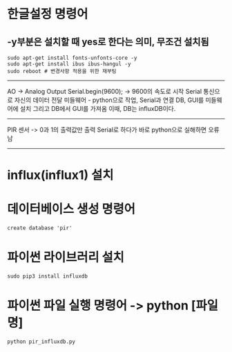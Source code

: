 # 한글설정 명령어
## -y부분은 설치할 때 yes로 한다는 의미, 무조건 설치됨
```
sudo apt-get install fonts-unfonts-core -y
sudo apt-get install ibus ibus-hangul -y
sudo reboot # 변경사항 적용을 위한 재부팅
```

------------------------------------------------------
AO -> Analog Output
Serial.begin(9600); -> 9600의 속도로 시작
Serial 통신으로 자신의 데이터 전달
미들웨어 - python으로 작업, Serial과 연결
DB, GUI를 미들웨어에 설치 그리고 DB에서 GUI를 가져옴
이때, DB는 influxDB이다.

------------------------------------------------------
PIR 센서 -> 0과 1의 출력값만 출력
Serial로 하다가 바로 python으로 실해하면 오류남

------------------------------------------------------
# influx(influx1) 설치
# 데이터베이스 생성 명령어
```
create database 'pir'
```

# 파이썬 라이브러리 설치
```
sudo pip3 install influxdb
```

# 파이썬 파일 실행 명령어 -> python [파일명]
```
python pir_influxdb.py
```
